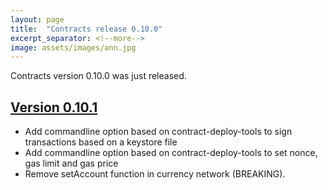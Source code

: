 ```yaml
---
layout: page
title:  "Contracts release 0.10.0"
excerpt_separator: <!--more-->
image: assets/images/ann.jpg
---
```


Contracts version 0.10.0 was just released.
<!--more-->
## [Version 0.10.1](https://github.com/trustlines-protocol/contracts/releases/tag/0.10.0)

- Add commandline option based on contract-deploy-tools to sign transactions based on a keystore file
- Add commandline option based on contract-deploy-tools to set nonce, gas limit and gas price
- Remove setAccount function in currency network (BREAKING).
